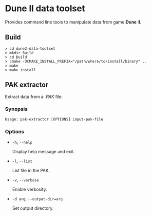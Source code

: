 Dune II data toolset
====================

Provides command line tools to manipulate data from game __Dune II__.

Build
-----

```shell
> cd dune2-data-toolset
> mkdir Build
> cd Build
> cmake -DCMAKE_INSTALL_PREFIX="/path/where/to/install/binary" ..
> make
> make install
```

PAK extractor
-------------

Extract data from a _.PAK_ file.

### Synopsis
```
Usage: pak-extractor [OPTIONS] input-pak-file
```

### Options

* `-h`, `--help`

  Display help message and exit.

* `-l`, `--list`

  List file in the PAK.

* `-v`, `--verbose`

  Enable verbosity.

* `-d arg`, `--output-dir=arg`

  Set output directory.
